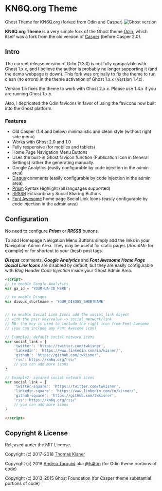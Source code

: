 # KN6Q.org Theme
Ghost Theme for KN6Q.org (forked from Odin and Casper)
![Ghost version](https://img.shields.io/badge/Ghost-2.x.x-brightgreen.svg?style=flat-square)

**KN6Q.org Theme** is a very simple fork of the Ghost theme [Odin](https://github.com/h4t0n/odin), which itself was a fork from the old version of [Casper](https://github.com/TryGhost/Casper/) (before Casper 2.0).

## Intro
The current release version of Odin (1.3.0) is not fully compatable with Ghost 1.x.x, and I believe the author is probably no longer supporting it (and the demo webpage is down).  This fork was orginally to fix the theme to run clean (no errors) in the theme activation of Ghost 1.x.x (Version 1.4x).

Version 1.5 fixes the theme to work with Ghost 2.x.x.  Please use 1.4.x if you are running Ghost 1.x.x.

Also, I depricated the Odin favicons in favor of using the favicons now built into the Ghost platform. 

### Features
* Old Casper (1.4 and below) minimalistic and clean style (without right side menu)
* Works with Ghost 2.0 and 1.0
* Fully responsive (for mobiles and tablets)
* Home Page Navigation Menu Buttons
* Uses the built-in Ghost favicon function (Publication Icon in General Settings) rather the generating manually.
* Google Analytics (easily configurable by code injection in the admin area)
* [Disqus](https://disqus.com) comments (easily configurable by code injection in the admin area)
* [Prism](http://prismjs.com/) Syntax Highlight (all languages supported)
* [RRSSB](https://github.com/kni-labs/rrssb) Extraordinary Social Sharing Buttons
* [Font Awesome](http://fontawesome.io) home page Social Link Icons (easily configurable by code injection in the admin area)

## Configuration
No need to configure ***Prism*** or ***RRSSB*** buttons.

To add Homepage Navigation Menu Buttons simply add the links in your Navigation Admin Area. They may be useful for static pages (*AboutMe* for example) or for shortcut to your (best) post tags.  

***Disqus*** comments, ***Google Analytics***  and ***Font Awesome Home Page Social Link Icons*** are disabled by default, but they are easily configurable with *Blog Header Code Injection* inside your Ghost Admin Area.

```html
<script>
// to enable Google Analytics
var ga_id = 'YOUR-UA-ID_HERE';

// to enable Disqus
var disqus_shortname = 'YOUR_DISQUS_SHORTNAME'


// to enable Social Link Icons add the social_link object
// with the pair key/value -> social_network/link
// NB: the key is used to include the right icon from Font Awesome
// (you can include any Font Awesome icon)

// Example1: default social network icons
var social_link = {
    'twitter': 'https://twitter.com/twkisner',
    'linkedin': 'https://www.linkedin.com/in/kisner/',
    'github': 'https://github.com/twkisner',
    'rss':'https://kn6q.org/rss/'
    // you can add more icons
}

// Example2: squared social network icons
var social_link = {
    'twitter-square': 'https://twitter.com/twkisner',
    'linkedin-square': 'https://www.linkedin.com/in/kisner/',
    'github-square': 'https://github.com/twkisner',
    'rss':'https://kn6q.org/rss/'
    // you can add more icons
}

</script>


```


## Copyright & License

Released under the MIT License. 

Copyright (c) 2017-2018 [Thomas Kisner](https://www.linkedin.com/in/kisner/) 

Copyright (c) 2016 [Andrea Tarquini](https://blog.h4t0n.com) aka [@h4ton](https://twitter.com/h4t0n)  (for Odin theme portions of code)

Copyright (c) 2013-2015 Ghost Foundation (for Casper theme substantial portions of code)


